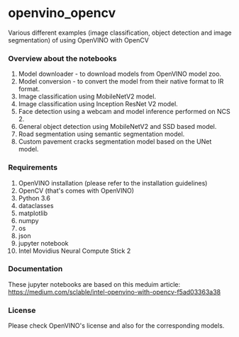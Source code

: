 # openvino_opencv
Various different examples (image classification, object detection and image segmentation) of using OpenVINO with OpenCV


### Overview about the notebooks
1. Model downloader - to download models from OpenVINO model zoo. 
2. Model conversion - to convert the model from their native format to IR format. 
3. Image classification using MobileNetV2 model. 
4. Image classification using Inception ResNet V2 model. 
5. Face detection using a webcam and model inference performed on NCS 2. 
6. General object detection using MobileNetV2 and SSD based model. 
7. Road segmentation using semantic segmentation model. 
8. Custom pavement cracks segmentation model based on the UNet model. 


### Requirements
1. OpenVINO installation (please refer to the installation guidelines)
2. OpenCV (that's comes with OpenVINO)
3. Python 3.6
4. dataclasses
5. matplotlib
6. numpy 
7. os
8. json
9. jupyter notebook
10. Intel Movidius Neural Compute Stick 2

### Documentation
These jupyter notebooks are based on this meduim article: https://medium.com/sclable/intel-openvino-with-opencv-f5ad03363a38

### License
Please check OpenVINO's license and also for the corresponding models. 
